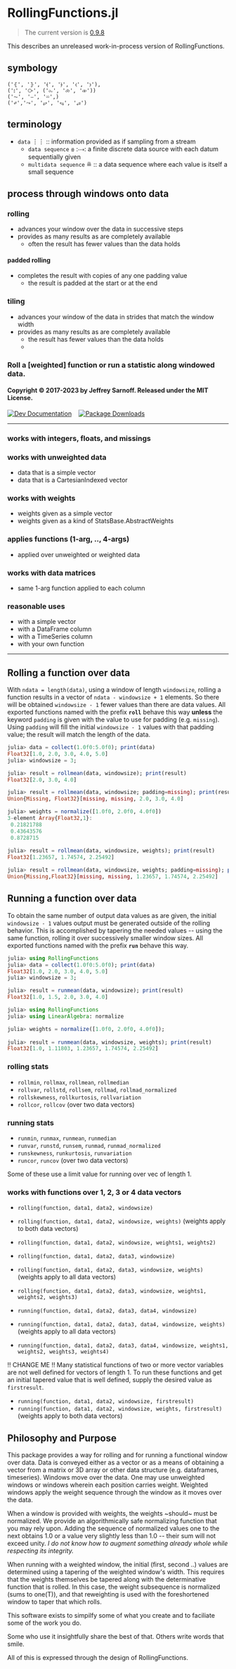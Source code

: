 # RollingFunctions.jl

> The current version is [0.9.8](https://github.com/JeffreySarnoff/RollingFunctions.jl/tree/v0.9.8)

This describes an unreleased work-in-process version of RollingFunctions.

## symbology
```
('⦃', '⦄', '⦑', '⦒', '⧼', '⧽'),
('⦂', '⧂', ('⧜', '⧝', '⧞'))
('⏦', '⏖', '⏔',)
('⩫','⤳', '⥂', '⥃', '⥄')
```

## terminology

- `data` ⋮⋮ :: information provided as if sampling from a stream
    - `data sequence`  ⩷ :⤏: a finite discrete data source with each datum sequentially given
    - `multidata sequence`  ≞ :: a data sequence where each value is itself a small sequence

## process through windows onto data

### rolling

- advances your window over the data in successive steps
- provides as many results as are completely available
   - often the result has fewer values than the data holds

#### padded rolling

- completes the result with copies of any one padding value
   - the result is padded at the start or at the end
   
### tiling

- advances your window of the data in strides that match the window width
- provides as many results as are completely available
    - the result has fewer values than the data holds
    - 
   
### Roll a [weighted] function or run a statistic along windowed data.



#### Copyright © 2017-2023 by Jeffrey Sarnoff.  Released under the MIT License.


[![Dev Documentation](https://img.shields.io/badge/docs-stable-blue.svg)](https://JeffreySarnoff.github.io/RollingFunctions.jl/dev)&nbsp;&nbsp;&nbsp;
[![Package Downloads](https://shields.io/endpoint?url=https://pkgs.genieframework.com/api/v1/badge/RollingFunctions)](https://pkgs.genieframework.com?packages=RollingFunctions&startdate=2015-12-30&enddate=2040-12-31)

-----
### works with integers, floats, and missings

### works with unweighted data
- data that is a simple vector
- data that is a CartesianIndexed vector

### works with weights
- weights given as a simple vector
- weights given as a kind of StatsBase.AbstractWeights

### applies functions (1-arg, .., 4-args)
- applied over unweighted or weighted data

### works with data matrices
- same 1-arg function applied to each column

### reasonable uses
- with a simple vector
- with a DataFrame column
- with a TimeSeries column
- with your own function

---------

## Rolling a function over data

With `ndata = length(data)`, using a window of length `windowsize`, rolling a function results in a vector of `ndata - windowsize + 1` elements.  So there will be obtained `windowsize - 1` fewer values than there are data values. All exported functions named with the prefix __`roll`__ behave this way **unless** the keyword `padding` is given with the value to use for padding (e.g. `missing`).  Using `padding` will fill the initial `windowsize - 1` values with that padding value; the result will match the length of the data.

```julia
julia> data = collect(1.0f0:5.0f0); print(data)
Float32[1.0, 2.0, 3.0, 4.0, 5.0]
julia> windowsize = 3;

julia> result = rollmean(data, windowsize); print(result)
Float32[2.0, 3.0, 4.0]

julia> result = rollmean(data, windowsize; padding=missing); print(result)
Union{Missing, Float32}[missing, missing, 2.0, 3.0, 4.0]
```

```julia
julia> weights = normalize([1.0f0, 2.0f0, 4.0f0])
3-element Array{Float32,1}:
 0.21821788
 0.43643576
 0.8728715 
 
julia> result = rollmean(data, windowsize, weights); print(result)
Float32[1.23657, 1.74574, 2.25492]

julia> result = rollmean(data, windowsize, weights; padding=missing); print(result)
Union{Missing,Float32}[missing, missing, 1.23657, 1.74574, 2.25492]
```

## Running a function over data

To obtain the same number of output data values as are given, the initial `windowsize - 1` values output must be generated outside of the rolling behavior.  This is accomplished by tapering the needed values -- using the same function, rolling it over successively smaller window sizes.  All exported functions named with the prefix __`run`__ behave this way.

```julia
julia> using RollingFunctions
julia> data = collect(1.0f0:5.0f0); print(data)
Float32[1.0, 2.0, 3.0, 4.0, 5.0]
julia> windowsize = 3;

julia> result = runmean(data, windowsize); print(result)
Float32[1.0, 1.5, 2.0, 3.0, 4.0]
```

```julia
julia> using RollingFunctions
julia> using LinearAlgebra: normalize

julia> weights = normalize([1.0f0, 2.0f0, 4.0f0]);
 
julia> result = runmean(data, windowsize, weights); print(result)
Float32[1.0, 1.11803, 1.23657, 1.74574, 2.25492]
```

### rolling stats
- `rollmin`, `rollmax`, `rollmean`, `rollmedian`
- `rollvar`, `rollstd`, `rollsem`, `rollmad`, `rollmad_normalized`
- `rollskewness`, `rollkurtosis`, `rollvariation`
- `rollcor`, `rollcov` (over two data vectors)

### running stats
- `runmin`, `runmax`, `runmean`, `runmedian`
- `runvar`, `runstd`, `runsem`, `runmad`, `runmad_normalized`
- `runskewness`, `runkurtosis`, `runvariation`
- `runcor`, `runcov` (over two data vectors)

Some of these use a limit value for running over vec of length 1.

### works with functions over 1, 2, 3 or 4 data vectors
- `rolling(function, data1, data2, windowsize)`
- `rolling(function, data1, data2, windowsize, weights)`  (weights apply to both data vectors)
- `rolling(function, data1, data2, windowsize, weights1, weights2)`

- `rolling(function, data1, data2, data3, windowsize)`
- `rolling(function, data1, data2, data3, windowsize, weights)`  (weights apply to all data vectors)
- `rolling(function, data1, data2, data3, windowsize, weights1, weights2, weights3)`

- `running(function, data1, data2, data3, data4, windowsize)`
- `running(function, data1, data2, data3, data4, windowsize, weights)`  (weights apply to all data vectors)
- `running(function, data1, data2, data3, data4, windowsize, weights1, weights2, weights3, weights4)`

!! CHANGE ME !!
Many statistical functions of two or more vector variables are not well defined for vectors of length 1. 
To run these functions and get an initial tapered value that is well defined, supply the desired value as `firstresult`.

- `running(function, data1, data2, windowsize, firstresult)`
- `running(function, data1, data2, windowsize, weights, firstresult)`  (weights apply to both data vectors)

## Philosophy and Purpose

This package provides a way for rolling and for running a functional window over data.  Data is conveyed either as a vector or as a means of obtaining a vector from a matrix or 3D array or other data structure (e.g. dataframes, timeseries).  Windows move over the data.  One may use unweighted windows or windows wherein each position carries weight. Weighted windows apply the weight sequence through the window as it moves over the data.

When a window is provided with weights, the weights ~should~ must be normalized. We provide an algorithmically safe normalizing function that you may rely upon. Adding the sequence of normalized values one to the next obtains 1.0 or a value very slightly less than 1.0 -- their sum will not exceed unity.
_I do not know how to augment something already whole while respecting its integrity._

When running with a weighted window, the initial (first, second ..) values are determined using a tapering of the weighted window's width.  This requires that the weights themselves be tapered along with the determinative function that is rolled.  In this case, the weight subsequence is normalized (sums to one(T)), and that reweighting is used with the foreshortened window to taper that which rolls.

This software exists to simpilfy some of what you create and to faciliate some of the work you do. 

Some who use it insightfully share the best of that. Others write words that smile. 

All of this is expressed through the design of RollingFunctions.
